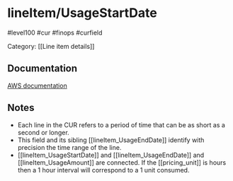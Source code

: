 # lineItem/UsageStartDate

#level100 #cur #finops #curfield

Category: [[Line item details]]

## Documentation
[AWS documentation](https://docs.aws.amazon.com/cur/latest/userguide/Lineitem-columns.html#l-U)

## Notes
- Each line in the CUR refers to a period of time that can be as short as a second or longer.
- This field and its sibling [[lineItem_UsageEndDate]] identify with precision the time range of the line.
- [[lineItem_UsageStartDate]] and [[lineItem_UsageEndDate]] and [[lineItem_UsageAmount]] are connected. If the [[pricing_unit]] is hours then a 1 hour interval will correspond to a 1 unit consumed. 